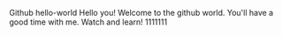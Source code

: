 Github hello-world
Hello you! Welcome to the github world. You'll have a good time with me. Watch and learn!
1111111
